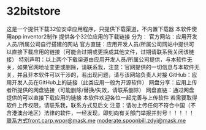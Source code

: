 # 32bitstore
这是一个提供下载32位安卓应用程序，只提供下载渠道，不内置下载器
本软件使用app inventor2制作
提供各个32位应用的下载链接
分为：
官方网站：应用开发人员/所属公司自行搭建的网站
官方直链：应用开发人员/所属公司网站中提供可以直接下载应用的链接（可能会过期或更换成其他文件，过期请联系我关闭该链接）
特别声明：以上两个下载渠道由应用开发人员/所属公司提供，与本软件无关，如果官网地址变更或删除，请联系我，注意：官网提供的一切信息与本软件无关，并且非本软件可以干涉的，若出现问题，请与该网站负责人对接
GitHub：应用开发人员在GitHub上的链接（此类应用一般为开源软件）
网盘分享：应用上传者所提供的网盘链接（可能删除/替换/失效，请联系删除）
网盘直链：通过网盘提供的可以直接下载应用的链接
本软件欢迎各位一起完善与上传软件
若需要取得软件上传权限，请联系我，联系方式见后文
注意：请勿上传任何不符合中国（不含港澳台地区）法律的软件，一经发现，即刻向有关部门举报并封号！！！！！
联系方式front.carp.wpor@mask.me
moderate.spoonbill.zdyi@mask.me
